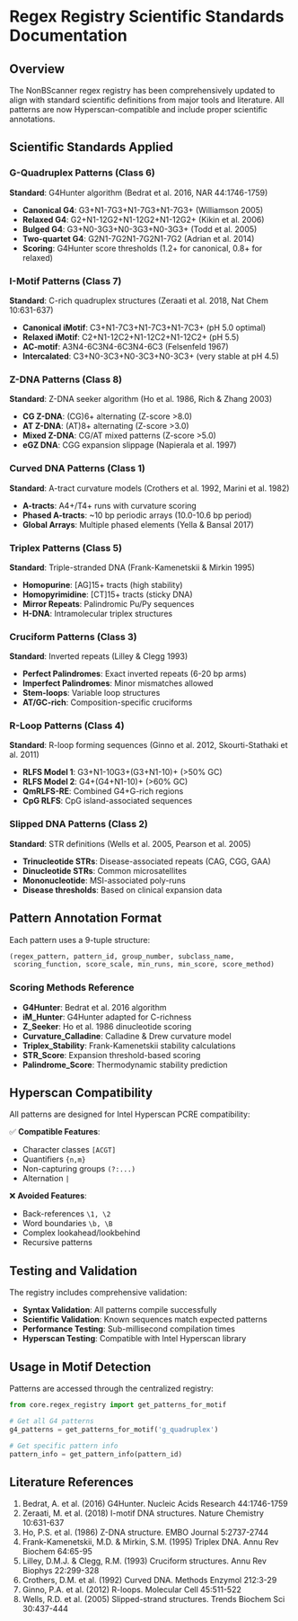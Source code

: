 # Regex Registry Scientific Standards Documentation

## Overview

The NonBScanner regex registry has been comprehensively updated to align with standard scientific definitions from major tools and literature. All patterns are now Hyperscan-compatible and include proper scientific annotations.

## Scientific Standards Applied

### G-Quadruplex Patterns (Class 6)
**Standard**: G4Hunter algorithm (Bedrat et al. 2016, NAR 44:1746-1759)

- **Canonical G4**: G3+N1-7G3+N1-7G3+N1-7G3+ (Williamson 2005)
- **Relaxed G4**: G2+N1-12G2+N1-12G2+N1-12G2+ (Kikin et al. 2006)
- **Bulged G4**: G3+N0-3G3+N0-3G3+N0-3G3+ (Todd et al. 2005)
- **Two-quartet G4**: G2N1-7G2N1-7G2N1-7G2 (Adrian et al. 2014)
- **Scoring**: G4Hunter score thresholds (1.2+ for canonical, 0.8+ for relaxed)

### I-Motif Patterns (Class 7) 
**Standard**: C-rich quadruplex structures (Zeraati et al. 2018, Nat Chem 10:631-637)

- **Canonical iMotif**: C3+N1-7C3+N1-7C3+N1-7C3+ (pH 5.0 optimal)
- **Relaxed iMotif**: C2+N1-12C2+N1-12C2+N1-12C2+ (pH 5.5)
- **AC-motif**: A3N4-6C3N4-6C3N4-6C3 (Felsenfeld 1967)
- **Intercalated**: C3+N0-3C3+N0-3C3+N0-3C3+ (very stable at pH 4.5)

### Z-DNA Patterns (Class 8)
**Standard**: Z-DNA seeker algorithm (Ho et al. 1986, Rich & Zhang 2003)

- **CG Z-DNA**: (CG)6+ alternating (Z-score >8.0)
- **AT Z-DNA**: (AT)8+ alternating (Z-score >3.0)
- **Mixed Z-DNA**: CG/AT mixed patterns (Z-score >5.0)
- **eGZ DNA**: CGG expansion slippage (Napierala et al. 1997)

### Curved DNA Patterns (Class 1)
**Standard**: A-tract curvature models (Crothers et al. 1992, Marini et al. 1982)

- **A-tracts**: A4+/T4+ runs with curvature scoring
- **Phased A-tracts**: ~10 bp periodic arrays (10.0-10.6 bp period)
- **Global Arrays**: Multiple phased elements (Yella & Bansal 2017)

### Triplex Patterns (Class 5)
**Standard**: Triple-stranded DNA (Frank-Kamenetskii & Mirkin 1995)

- **Homopurine**: [AG]15+ tracts (high stability)
- **Homopyrimidine**: [CT]15+ tracts (sticky DNA)
- **Mirror Repeats**: Palindromic Pu/Py sequences
- **H-DNA**: Intramolecular triplex structures

### Cruciform Patterns (Class 3)
**Standard**: Inverted repeats (Lilley & Clegg 1993)

- **Perfect Palindromes**: Exact inverted repeats (6-20 bp arms)
- **Imperfect Palindromes**: Minor mismatches allowed
- **Stem-loops**: Variable loop structures
- **AT/GC-rich**: Composition-specific cruciforms

### R-Loop Patterns (Class 4)
**Standard**: R-loop forming sequences (Ginno et al. 2012, Skourti-Stathaki et al. 2011)

- **RLFS Model 1**: G3+N1-10G3+(G3+N1-10)+ (>50% GC)
- **RLFS Model 2**: G4+(G4+N1-10)+ (>60% GC)
- **QmRLFS-RE**: Combined G4+G-rich regions
- **CpG RLFS**: CpG island-associated sequences

### Slipped DNA Patterns (Class 2)
**Standard**: STR definitions (Wells et al. 2005, Pearson et al. 2005)

- **Trinucleotide STRs**: Disease-associated repeats (CAG, CGG, GAA)
- **Dinucleotide STRs**: Common microsatellites
- **Mononucleotide**: MSI-associated poly-runs
- **Disease thresholds**: Based on clinical expansion data

## Pattern Annotation Format

Each pattern uses a 9-tuple structure:
```python
(regex_pattern, pattern_id, group_number, subclass_name, 
 scoring_function, score_scale, min_runs, min_score, score_method)
```

### Scoring Methods Reference

- **G4Hunter**: Bedrat et al. 2016 algorithm
- **iM_Hunter**: G4Hunter adapted for C-richness
- **Z_Seeker**: Ho et al. 1986 dinucleotide scoring
- **Curvature_Calladine**: Calladine & Drew curvature model
- **Triplex_Stability**: Frank-Kamenetskii stability calculations
- **STR_Score**: Expansion threshold-based scoring
- **Palindrome_Score**: Thermodynamic stability prediction

## Hyperscan Compatibility

All patterns are designed for Intel Hyperscan PCRE compatibility:

✅ **Compatible Features**:
- Character classes `[ACGT]` 
- Quantifiers `{n,m}`
- Non-capturing groups `(?:...)`
- Alternation `|`

❌ **Avoided Features**:
- Back-references `\1, \2`
- Word boundaries `\b, \B`
- Complex lookahead/lookbehind
- Recursive patterns

## Testing and Validation

The registry includes comprehensive validation:

- **Syntax Validation**: All patterns compile successfully
- **Scientific Validation**: Known sequences match expected patterns
- **Performance Testing**: Sub-millisecond compilation times
- **Hyperscan Testing**: Compatible with Intel Hyperscan library

## Usage in Motif Detection

Patterns are accessed through the centralized registry:

```python
from core.regex_registry import get_patterns_for_motif

# Get all G4 patterns
g4_patterns = get_patterns_for_motif('g_quadruplex')

# Get specific pattern info
pattern_info = get_pattern_info(pattern_id)
```

## Literature References

1. Bedrat, A. et al. (2016) G4Hunter. Nucleic Acids Research 44:1746-1759
2. Zeraati, M. et al. (2018) I-motif DNA structures. Nature Chemistry 10:631-637
3. Ho, P.S. et al. (1986) Z-DNA structure. EMBO Journal 5:2737-2744
4. Frank-Kamenetskii, M.D. & Mirkin, S.M. (1995) Triplex DNA. Annu Rev Biochem 64:65-95
5. Lilley, D.M.J. & Clegg, R.M. (1993) Cruciform structures. Annu Rev Biophys 22:299-328
6. Crothers, D.M. et al. (1992) Curved DNA. Methods Enzymol 212:3-29
7. Ginno, P.A. et al. (2012) R-loops. Molecular Cell 45:511-522
8. Wells, R.D. et al. (2005) Slipped-strand structures. Trends Biochem Sci 30:437-444